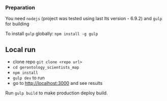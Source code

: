 ### Preparation

You need `nodejs` (project was tested using last lts version - 6.9.2) and `gulp` for building

To install `gulp` globally: `npm install -g gulp`  

## Local run

* clone repo `git clone <repo url>`  
* `cd gerontology_scientists_map`  
* `npm install` 
* `gulp dev` to run  
* go to [http://localhost:3000](http://localhost:3000) and see results 

Run `gulp build` to make production deploy build.

